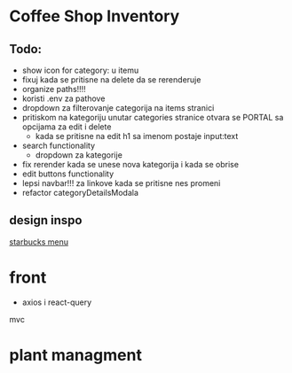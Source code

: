 # Coffee Shop Inventory

## Todo:

- show icon for category: u itemu
- fixuj kada se pritisne na delete da se rerenderuje
- organize paths!!!!
- koristi .env za pathove
- dropdown za filterovanje categorija na items stranici
- pritiskom na kategoriju unutar categories stranice otvara se PORTAL sa opcijama za edit i delete
  - kada se pritisne na edit h1 sa imenom postaje input:text
- search functionality
  - dropdown za kategorije
- fix rerender kada se unese nova kategorija i kada se obrise
- edit buttons functionality
- lepsi navbar!!! za linkove kada se pritisne nes promeni
- refactor categoryDetailsModala

## design inspo

[starbucks menu](https://www.starbucks.com/menu)

# front

- axios i react-query

mvc

# plant managment